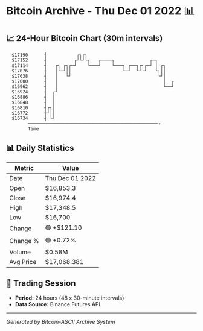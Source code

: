 # Bitcoin Archive - Thu Dec 01 2022 📊

## 📈 24-Hour Bitcoin Chart (30m intervals)

```
  $17190      ┤           ┌┐┌┐                                 
  $17152      ┤          ┌┘└┘└┐   ┌────┐             ┌─┐       
  $17114      ┤   ┌┐ ┌┐┌─┘    └───┘    └───┐ ┌──┐┌┐┌─┘ │ ┌┐    
  $17076      ┤   │└─┘││                   └─┘  └┘└┘   └┐││    
  $17038      ┤   │   └┘                                └┘│    
  $17000      ┤   │                                       │  ┌ 
  $16962      ┤   │                                       └──┘ 
  $16924      ┤  ┌┘                                            
  $16886      ┤  │                                             
  $16848      ┤  │                                             
  $16810      ┤┌┐│                                             
  $16772      ┼┘││                                             
  $16734      ┤ └┘                                             
        ────────────────────────────────────────────────→
        Time
```

## 📊 Daily Statistics

| Metric | Value |
|--------|-------|
| Date | Thu Dec 01 2022 |
| Open | $16,853.3 |
| Close | $16,974.4 |
| High | $17,348.5 |
| Low | $16,700 |
| Change | 🟢 +$121.10 |
| Change % | 🟢 +0.72% |
| Volume | $0.58M |
| Avg Price | $17,068.381 |

## 📅 Trading Session

- **Period:** 24 hours (48 x 30-minute intervals)
- **Data Source:** Binance Futures API

---
*Generated by Bitcoin-ASCII Archive System*
